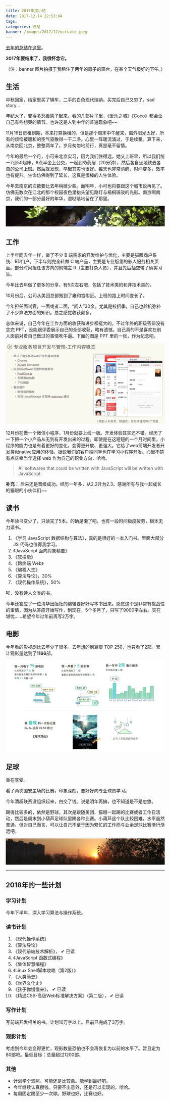 ```yaml
---
title: 2017年度小结
date: 2017-12-14 22:53:04
tags:
categories: 总结
banner: /images/2017/12/outside.jpeg
---
```


[去年的总结在这里](/2016/12/18/2016-to-2017/)。

**2017年要结束了，我很怀念它。**

（注：banner 图片拍摄于我租住了两年的房子的窗台，在某个天气极好的下午。）

<!-- more -->

## 生活

中秋回家，给家里买了辆车，二手的白色现代瑞纳。买完后自己又穷了，sad story...

年纪大了，变得多愁善感了起来。看的几部片子里，《爱乐之城》《Coco》都会让自己有些想哭的情节。也许这是人到中年的普遍现象吧~~

11月16日房租到期，本来打算换租的，但是那个周末中午醒来，窗外阳光太好，所有的烦恼被暖和的空气驱散得一干二净。心里一阵暖流涌过，于是续租。算下来，从南京回北京，整整两年了。岁月匆匆地前行，真是毫不留情。

今年的最后一个月，小可来北京实习，因为我们住得远，她又上班早，所以我们统一7点50起床，8点半坐上公交，一起到芍药居（20分钟），然后各自坐地铁去各自的公司上班。然后就发现，早起其实也很好。每天也非常清醒，时间变多，效率也有提升。生命仿佛得到了延长，这真是很棒的人生体验。

今年去南京的次数要比去年稍微少些。而明年，小可也将要跟这个城市说再见了。仿佛无数次在江北的那个校园夜色里抬头望见路灯与梧桐斑驳的光影。南京啊南京，我们的一部分最好的年华，湿哒哒地留在了那里。

<img src="/images/2017/12/phoenix-tree.jpg" alt="梧桐@南信大">


## 工作

上半年同去年一样，做了不少 B 端需求的开发维护与优化，主要是猫眼商户系统、BD门户。下半年则完全转做 C 端产品，主要是专业版里的影人服务相关页面。部分时间担任该方向的前端主 R（主要打杂人员），并且先后抽空带了俩实习生。

今年比去年做了更多的分享，有5次左右吧，包括了技术类的和非技术类的。

10月份后，公司从美团总部搬到了雍和宫附近。上班的路上时间变长了。

今年担任面试官，一面或者二面，“阅人”30余。尤其是校招季，自己也趁机弥补了不少算法方面的知识。总之感觉收获颇多。

总体来说，自己今年在工作方面的收获和进步都挺大的。不过年终的职级答辩没有念完 PPT，没能跟评委展示自己的全部收获，略有遗憾。自己真的不是喜欢在别人面前对着自己做过的事情吹牛逼。下面的图是 PPT 里的一张，作为纪念吧。

<img src="/images/2017/12/pro-service.jpeg" />

12月份在做一个微信小程序，1月份就要上线一版。开发体验其实还不错。经历了一下把一个小产品从无到有开发出来的过程。即使是在这短短的一个月时间里，小程序的能力也是有着更好的变化，变得更开放、更强大。它给了web前端开发者开发类似native应用的体验，据说我们的客户端同学也在学习小程序开发。心里不禁有点庆幸当年选择 web 作为自己的职业方向，哈哈。

> All softwares that could be written with JavaScript will be written with JavaScript.

**补充：** 后来还是晋级成功。经历一年多，从2.2升为2.3。感谢所有与我一起成长的猫眼的小伙伴们~~

## 读书

今年读书变少了，只读完了5本。的确是懒了吧。也有一段时间极度疲劳，根本无力读书。

1. 《学习 JavaScript 数据结构与算法》，真的是很好的一本入门书。里面大部分 JS 代码也值得我学习。
2. 《JavaScript 面向对象精要》
3. 《软技能》
4. 《跨终端 Web》
5. 《编程人生》
6. 《算法导论》，30%
7. 《现代操作系统》，50%

唉，没有读人文类的书。

今年还答应了一位清华出版社的编辑要好好写本书出来。感觉这个是非常有挑战性的事情，因为从答应开始写作，到现在，5个多月了，只写了9000字左右。实在堪忧……希望今年过年前再写2万字。

## 电影

今年看的影视剧比去年少了很多。去年想的刷豆瓣 TOP 250，也只看了2部。累计观影量达到了**1166**部。

<img src="/images/2017/12/douban-movie-8.png" />

## 足球

重在享受。

看了两次国安主场的比赛，印象深刻，要好好向专业球员学习。

今年清超联赛没组织起来，白交了钱。说是明年再搞，也不知道是不是忽悠。

踢得比较多的，依然是野球，其次是跟随美团、猫眼一起踢的比赛或者工作日活动，然后是周末到小葫芦足球队里踢各种比赛。小葫芦这个队比较困难，水平虽然普通，但对自己而言，可以让自己不至于因为繁忙的工作而与业余足球比赛渐行渐远吧。

<img src="/images/2017/12/sunset.jpg" alt="Sunset@立水桥" />


------------------

## 2018年的一些计划

### 学习计划

今年下半年，深入学习算法与操作系统。

### 读书计划

1. 《现代操作系统》
2. 《算法导论》
3. 《现代前端技术解析》， ✔ 已读
4. 《JavaScript 函数式编程》
5. 《集体智慧编程》
6. 《Linux Shell脚本攻略（第2版）》
7. 《人类简史》
8. 《世界文化史》
9. 《孩子你慢慢来》， ✔ 已读
10. 《精通CSS-高级Web标准解决方案》（第二版）， ✔ 已读

### 写作计划

写前端开发相关的书。计划10万字以上。目前已完成了3万字。

### 观影计划

考虑到今年会变得更忙，观影数量恐怕也不会再恢复为以前的水平了。暂且定为80部吧。最低目标：总量超过1200部。

### 其他

+ 计划学个驾照。可能还是比较悬。能学到最好吧。
+ 今年继续认真攒钱。只要不出意外，还是可以实现的，哈哈。
+ 每周固定踢至少一次球。野球也好，比赛也好。
